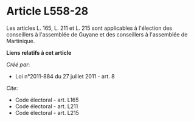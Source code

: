 # Article L558-28

Les articles L. 165, L. 211 et L. 215 sont applicables à l'élection des conseillers à l'assemblée de Guyane et des
conseillers à l'assemblée de Martinique.

**Liens relatifs à cet article**

_Créé par_:

  - Loi n°2011-884 du 27 juillet 2011 - art. 8

_Cite_:

  - Code électoral - art. L165
  - Code électoral - art. L211
  - Code électoral - art. L215
